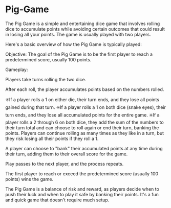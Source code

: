 # Pig-Game
The Pig Game is a simple and entertaining dice game that involves rolling dice to accumulate points while avoiding certain outcomes that could result in losing all your points. The game is usually played with two players.

Here's a basic overview of how the Pig Game is typically played:

Objective:
The goal of the Pig Game is to be the first player to reach a predetermined score, usually 100 points.

Gameplay:

Players take turns rolling the two dice.

After each roll, the player accumulates points based on the numbers rolled.

✳️If a player rolls a 1 on either die, their turn ends, and they lose all points gained during that turn.
✳️If a player rolls a 1 on both dice (snake eyes), their turn ends, and they lose all accumulated points for the entire game.
✳️If a player rolls a 2 through 6 on both dice, they add the sum of the numbers to their turn total and can choose to roll again or end their turn, banking the points.
Players can continue rolling as many times as they like in a turn, but they risk losing all their points if they roll a 1.

A player can choose to "bank" their accumulated points at any time during their turn, adding them to their overall score for the game.

Play passes to the next player, and the process repeats.

The first player to reach or exceed the predetermined score (usually 100 points) wins the game.

The Pig Game is a balance of risk and reward, as players decide when to push their luck and when to play it safe by banking their points. It's a fun and quick game that doesn't require much setup.
